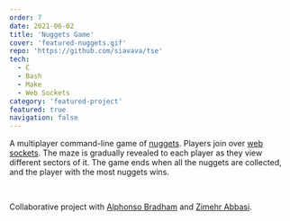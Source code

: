 ```yaml
---
order: 7
date: 2021-06-02
title: 'Nuggets Game'
cover: 'featured-nuggets.gif'
repo: 'https://github.com/siavava/tse'
tech:
  - C
  - Bash
  - Make
  - Web Sockets
category: 'featured-project'
featured: true
navigation: false
---
```


A multiplayer command-line game of [nuggets][nuggets].
Players join over [web sockets][web-sockets].
The maze is gradually revealed to each player as they view
different sectors of it.
The game ends when all the nuggets are collected,
and the player with the most nuggets wins.

<br/>

Collaborative project with [Alphonso Bradham][alphonso]
and [Zimehr Abbasi][zimehr].

[alphonso]: https://www.linkedin.com/in/alphonso-bradham
[zimehr]: https://in.linkedin.com/in/zimehr-abbasi-aa8865154
[nuggets]: https://en.wikipedia.org/wiki/Nuggets_(game)
[web-sockets]: https://en.wikipedia.org/wiki/WebSocket
